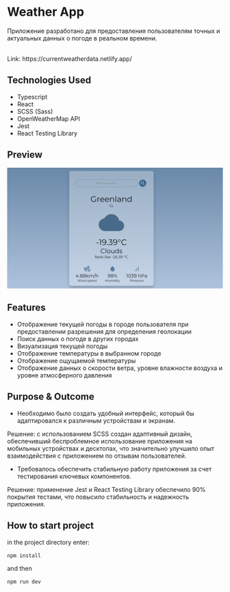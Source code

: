 # Weather App

Приложение разработано для предоставления пользователям точных и актуальных данных о погоде в реальном времени.

<br />
Link: https://currentweatherdata.netlify.app/

## Technologies Used

- Typescript
- React
- SCSS (Sass)
- OpenWeatherMap API
- Jest
- React Testing Library

## Preview

<img src="./src/assets/weatherapp-preview.png" alt="preview">

## Features

- Отображение текущей погоды в городе пользователя при предоставлении разрешения для определения геолокации
- Поиск данных о погоде в других городах
- Визуализация текущей погоды
- Отображение температуры в выбранном городе
- Отображение ощущаемой температуры
- Отображение данных о скорости ветра, уровне влажности воздуха и уровне атмосферного давления

## Purpose & Outcome

- Необходимо было создать удобный интерфейс, который бы адаптировался к различным устройствам и экранам.

Решение: с использованием SCSS создан адаптивный дизайн, обеспечивший беспроблемное использование приложения на мобильных устройствах и десктопах, что значительно улучшило опыт взаимодействия с приложением по отзывам пользователей.

- Требовалось обеспечить стабильную работу приложения за счет тестирования ключевых компонентов.

Решение: применение Jest и React Testing Library обеспечило 90% покрытия тестами, что повысило стабильность и надежность приложения.

## How to start project

in the project directory enter:

```js
npm install
```

and then

```js
npm run dev
```
